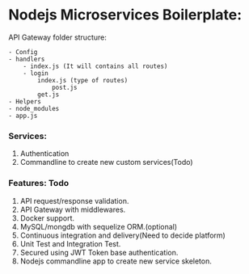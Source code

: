  # Nodejs Microservices Boilerplate:

API Gateway folder structure:
```
- Config
- handlers
    - index.js (It will contains all routes)
    - login
        index.js (type of routes)
            post.js
        get.js
- Helpers
- node_modules
- app.js
```

### Services:
1. Authentication
2. Commandline to create new custom services(Todo)

### Features: Todo
1. API request/response validation.
2. API Gateway with middlewares.
3. Docker support.
4. MySQL/mongdb with sequelize ORM.(optional)
5. Continuous integration and delivery(Need to decide platform)
6. Unit Test and Integration Test.
7. Secured using JWT Token base authentication.
8. Nodejs commandline app to create new service skeleton.